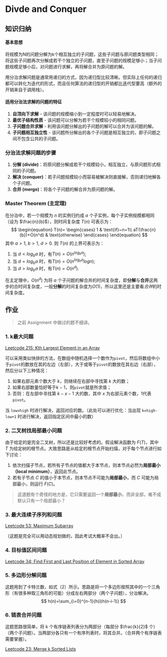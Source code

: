 # Divde and Conquer

## 知识归纳

#### 基本思想

将规模为N的问题分解为k个相互独立的子问题，这些子问题与原问题类型相同；将这些子问题再次分解成若干个独立的子问题，直至子问题的规模足够小；当子问题规模足够小后，对问题进行求解，再将解合并为原问题的解。

用分治求解问题是通常用递归的方式，因为递归型比较清晰。但实际上任何的递归都可以转化为迭代的形式，而且任何算法的递归型的开销都比迭代型要高（额外的开销来自于调用栈）。

#### 适用分治法求解的问题的特征

1. **自顶向下求解** - 该问题的规模缩小到一定程度时可以轻易地解决。
2. **最优子结构性质** - 该问题可以分解为若干个规模较小的相同问题。
3. **子问题合并求解** - 利用该问题分解出的子问题的解可以合并为该问题的解。
4. **子问题相互独立性** - 该问题所分解出的各个子问题是相互独立的，即子问题之间不包含公共的子问题。

### 分治法求解问题的步骤

1. **分解 (divide)**：将原问题分解成若干个规模较小，相互独立，与原问题形式相同的子问题。
2. **解决 (conquer)**：若子问题规模较小而容易被解决则直接解，否则递归地解各个子问题。
3. **合并 (merge)**：将各个子问题的解合并为原问题的解。

### Master Theorem (主定理)

在分治中，若一个规模为 $n$ 的实例归约成 $a$ 个子实例，每个子实例规模都相同（设为 $\frac{n}{b}$），则时间复杂度 $T(n)$ 可表示为：
$$
\begin{equation}
    T(n)=
    \begin{cases}
    	1 & \text{if}~n=1\\
    	aT(\frac{n}{b})+O(n^d) & \text{otherwise}
    \end{cases}
\end{equation}
$$
其中 $a>1$, $b>1$, $d>0$. 则 $T(n)$ 的上界可表示为：

1. 当 $d<log_ba$ 时，有$T(n)=O(n^{log_ba})$;
2. 当 $d=log_ba$ 时，有$T(n)=O(n^{log_ba}logn)$;
3. 当 $d>log_ba$ 时，有$T(n)=O(n^d)$.

在主定理中，$O(n^d)$ 为将 $a$ 个子问题的解合并的时间复杂度，即**分解**与**合并**这两步的合时间复杂度，一般**分解**的时间复杂度为$O(1)$，所以这里还是主要看$合并$的时间复杂度。

## 作业

> 之前 Assignment 中做过的题不细讲。

### 1. k最大问题

[Leetcode 215: Kth Largest Element in an Array](https://leetcode.com/problems/kth-largest-element-in-an-array/)

可以采用类似快排的方法，在数组中随机选择一个数作为`pivot`，然后将数组中小于`pivot`的数放在其的左边（左部），大于或等于`pivot`的数放在其右边（右部），然后分以下三种情况：

1. 如果右部元素个数大于 $k$，则继续在右部中寻找第 $k$ 大的数；
2. 如果右部数量恰好等于$k-1$，则`pivot`就是所求值；
3. 否则：在左部中寻找第 $k-x-1$ 大的数，其中 $x$ 为右部元素个数，1代表`pivot`。

当 `low=high` 时进行解决，返回对应的数。（此处可以进行优化：当出现 `k=high-low+1` 时进行解决，返回指定区间中最小的数）

### 2. 二叉树找局部最小问题

由于给定的是完全二叉树，所以还是比较好考虑的。假设解决函数为 $F(T)$，其中 $T$ 为给定树的根节点。大致思路是从给定的根节点开始扫描，对于每个节点进行如下讨论：

1. 依次扫描子节点，若所有子节点的值都大于本节点，则本节点必然为**局部最小（local minimum）**，返回此节点。
2. 若有子节点 $C$ 的值小于本节点，则本节点不可能为**局部最小**，而 $C$ 可能为局部最小，则运行 $F(C)$。

> 这道题有个奇怪的地方是，它只需要返回一个**局部最小**，而非全部，难不成默认只有一个局部最小？

### 3. 最大连续子序列和问题

[Leetcode 53: Maximum Subarray](https://leetcode.com/problems/maximum-subarray/)

（这题是完全可以用动态规划做的，因此考试大概率不会出。）

### 4. 目标值区间问题

[Leetcode 34: Find First and Last Position of Element in Sorted Array](https://leetcode.com/problems/find-first-and-last-position-of-element-in-sorted-array/)

### 5. 多边形分解问题

这题用到了卡特兰数，如式（2）所示。思路是将一个多边形按照其中的一个三角形（有很多种取三角形的可能）分成左右两部分（两个子问题），分治解决。
$$
h(n)=\sum_{i=0}^{n-1}{h(i)h(n-i-1)}
$$

### 6. 链表合并问题

这题思路很简单，将 k 个有序链表列表分为两部分（每部分 $\frac{k}{2}$ 个）（两个子问题）。当两部分各只有一个有序列表时，将其合并。（合并两个有序链表需要掌握）。

[Leetcode 23: Merge k Sorted Lists](https://leetcode.com/problems/merge-k-sorted-lists/)

